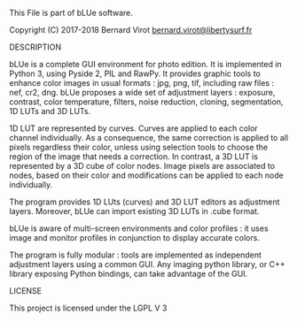 This File is part of bLUe software.

Copyright (C) 2017-2018 Bernard Virot <bernard.virot@libertysurf.fr>

DESCRIPTION

 bLUe is a complete GUI environment for photo edition. It is implemented in Python 3,
using Pyside 2, PIL and RawPy. It provides graphic tools to enhance color images in
usual formats : jpg, png, tif, including raw files : nef, cr2, dng.
bLUe proposes a wide set of adjustment layers : exposure, contrast,
color temperature, filters, noise reduction, cloning, segmentation, 1D LUTs and 3D LUTs.

 1D LUT are represented by curves. Curves are applied to each color channel individually.
As a consequence, the same correction is applied to all pixels regardless their color,
unless using selection tools to choose the region of the image that needs a correction.
In contrast, a 3D LUT is represented by a 3D cube of color nodes. Image pixels are associated
to nodes, based on their color and modifications can be applied to each node individually.

 The program provides 1D LUts (curves) and 3D LUT editors as adjustment layers. Moreover,
 bLUe can import existing 3D LUTs in .cube format.

 bLUe is aware of multi-screen environments and color profiles : it uses image and
 monitor profiles in conjunction to display accurate colors.

 The program is fully modular : tools are implemented as independent
adjustment layers using a common GUI. Any imaging python library, or C++ library exposing Python
bindings, can take advantage of the GUI.

LICENSE

 This project is licensed under the LGPL V 3
